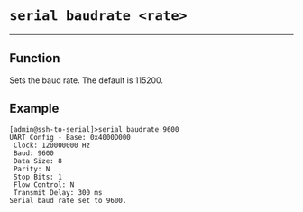 # `serial baudrate <rate>`

---

## Function

Sets the baud rate. The default is 115200.

## Example
```
[admin@ssh-to-serial]>serial baudrate 9600
UART Config - Base: 0x4000D000
 Clock: 120000000 Hz
 Baud: 9600
 Data Size: 8
 Parity: N
 Stop Bits: 1
 Flow Control: N
 Transmit Delay: 300 ms
Serial baud rate set to 9600.
```